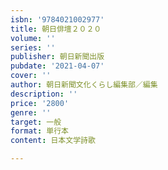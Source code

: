 ```yaml
---
isbn: '9784021002977'
title: 朝日俳壇２０２０
volume: ''
series: ''
publisher: 朝日新聞出版
pubdate: '2021-04-07'
cover: ''
author: 朝日新聞文化くらし編集部／編集
description: ''
price: '2800'
genre: ''
target: 一般
format: 単行本
content: 日本文学詩歌

---
```

